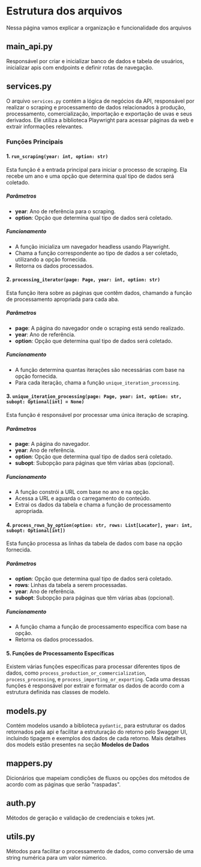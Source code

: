 # Estrutura dos arquivos

Nessa página vamos explicar a organização e funcionalidade dos arquivos

## main_api.py

Responsável por criar e inicializar banco de dados e tabela de usuários, inicializar apis com endpoints e definir rotas de navegação.

## services.py

O arquivo `services.py` contém a lógica de negócios da API, responsável por realizar o scraping e processamento de dados relacionados à produção, processamento, comercialização, importação e exportação de uvas e seus derivados. Ele utiliza a biblioteca Playwright para acessar páginas da web e extrair informações relevantes.

### Funções Principais

#### 1. `run_scraping(year: int, option: str)`

Esta função é a entrada principal para iniciar o processo de scraping. Ela recebe um ano e uma opção que determina qual tipo de dados será coletado.

##### Parâmetros

- **year**: Ano de referência para o scraping.
- **option**: Opção que determina qual tipo de dados será coletado.

##### Funcionamento

- A função inicializa um navegador headless usando Playwright.
- Chama a função correspondente ao tipo de dados a ser coletado, utilizando a opção fornecida.
- Retorna os dados processados.

#### 2. `processing_iterator(page: Page, year: int, option: str)`

Esta função itera sobre as páginas que contêm dados, chamando a função de processamento apropriada para cada aba.

##### Parâmetros

- **page**: A página do navegador onde o scraping está sendo realizado.
- **year**: Ano de referência.
- **option**: Opção que determina qual tipo de dados será coletado.

##### Funcionamento

- A função determina quantas iterações são necessárias com base na opção fornecida.
- Para cada iteração, chama a função `unique_iteration_processing`.

#### 3. `unique_iteration_processing(page: Page, year: int, option: str, subopt: Optional[int] = None)`

Esta função é responsável por processar uma única iteração de scraping.

##### Parâmetros

- **page**: A página do navegador.
- **year**: Ano de referência.
- **option**: Opção que determina qual tipo de dados será coletado.
- **subopt**: Subopção para páginas que têm várias abas (opcional).

##### Funcionamento

- A função constrói a URL com base no ano e na opção.
- Acessa a URL e aguarda o carregamento do conteúdo.
- Extrai os dados da tabela e chama a função de processamento apropriada.

#### 4. `process_rows_by_option(option: str, rows: List[Locator], year: int, subopt: Optional[int])`

Esta função processa as linhas da tabela de dados com base na opção fornecida.

##### Parâmetros

- **option**: Opção que determina qual tipo de dados será coletado.
- **rows**: Linhas da tabela a serem processadas.
- **year**: Ano de referência.
- **subopt**: Subopção para páginas que têm várias abas (opcional).

##### Funcionamento

- A função chama a função de processamento específica com base na opção.
- Retorna os dados processados.

#### 5. Funções de Processamento Específicas

Existem várias funções específicas para processar diferentes tipos de dados, como `process_production_or_commercialization`, `process_processing`, e `process_importing_or_exporting`. Cada uma dessas funções é responsável por extrair e formatar os dados de acordo com a estrutura definida nas classes de modelo.

## models.py

Contém modelos usando a biblioteca `pydantic`, para estruturar os dados retornados pela api e facilitar a estruturação do retorno pelo Swagger UI, incluindo tipagem e exemplos dos dados de cada retorno. Mais detalhes dos models estão presentes na seção **Modelos de Dados**

## mappers.py

Dicionários que mapeiam condições de fluxos ou opções dos métodos de acordo com as páginas que serão "raspadas".

## auth.py

Métodos de geração e validação de credenciais e tokes jwt.

## utils.py

Métodos para facilitar o processamento de dados, como conversão de uma string numérica para um valor númerico.